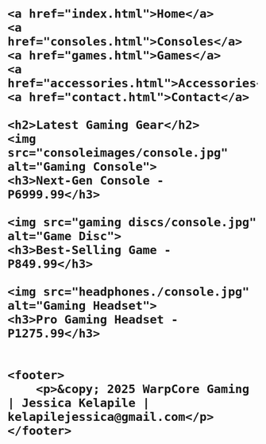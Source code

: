 <!DOCTYPE html>
<html>
<head>
   
<h1 WarpCore Gaming h1>   
</head>
<body>

    <a href="index.html">Home</a>
    <a href="consoles.html">Consoles</a>
    <a href="games.html">Games</a>
    <a href="accessories.html">Accessories</a>
    <a href="contact.html">Contact</a>
    
    <h2>Latest Gaming Gear</h2>
    <img src="consoleimages/console.jpg" alt="Gaming Console">
    <h3>Next-Gen Console - P6999.99</h3>
    
    <img src="gaming discs/console.jpg" alt="Game Disc">
    <h3>Best-Selling Game - P849.99</h3>
    
    <img src="headphones./console.jpg" alt="Gaming Headset">
    <h3>Pro Gaming Headset - P1275.99</h3>
    
    
    <footer>
        <p>&copy; 2025 WarpCore Gaming | Jessica Kelapile | kelapilejessica@gmail.com</p>
    </footer>
</body>
</html>

    
